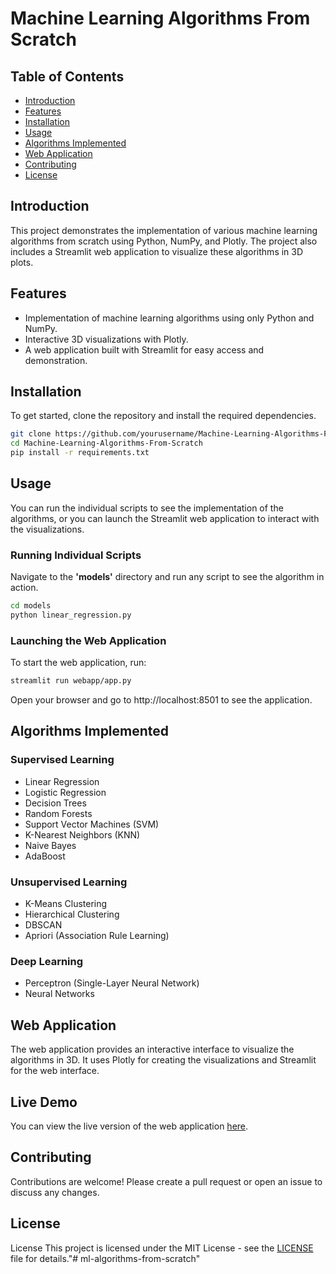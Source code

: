 
# Machine Learning Algorithms From Scratch


## Table of Contents
- [Introduction](#introduction)
- [Features](#features)
- [Installation](#installation)
- [Usage](#usage)
- [Algorithms Implemented](#algorithms-implemented)
- [Web Application](#web-application)
- [Contributing](#contributing)
- [License](#license)

## Introduction

This project demonstrates the implementation of various machine learning algorithms from scratch using Python, NumPy, and Plotly. The project also includes a Streamlit web application to visualize these algorithms in 3D plots.
## Features

- Implementation of machine learning algorithms using only Python and NumPy.
- Interactive 3D visualizations with Plotly.
- A web application built with Streamlit for easy access and demonstration.


## Installation
To get started, clone the repository and install the required dependencies.

```bash
git clone https://github.com/yourusername/Machine-Learning-Algorithms-From-Scratch.git
cd Machine-Learning-Algorithms-From-Scratch
pip install -r requirements.txt
```

    
## Usage

You can run the individual scripts to see the implementation of the algorithms, or you can launch the Streamlit web application to interact with the visualizations.

###  Running Individual Scripts
Navigate to the **'models'** directory and run any script to see the algorithm in action.

```bash
cd models
python linear_regression.py
```

### Launching the Web Application
To start the web application, run:

```bash
streamlit run webapp/app.py
```
Open your browser and go to http://localhost:8501 to see the application.


## Algorithms Implemented

### Supervised Learning
* Linear Regression
* Logistic Regression
* Decision Trees
* Random Forests
* Support Vector Machines (SVM)
* K-Nearest Neighbors (KNN)
* Naive Bayes
* AdaBoost

### Unsupervised Learning
* K-Means Clustering
* Hierarchical Clustering
* DBSCAN
* Apriori (Association Rule Learning)
### Deep Learning
* Perceptron (Single-Layer Neural Network)
* Neural Networks
## Web Application
The web application provides an interactive interface to visualize the algorithms in 3D. It uses Plotly for creating the visualizations and Streamlit for the web interface.
## Live Demo

You can view the live version of the web application [here](https://ml-algorithms-from-scratch-lnvbwmqcoy5ds2vzmrbf7w.streamlit.app/).
## Contributing
Contributions are welcome! Please create a pull request or open an issue to discuss any changes.
## License

License
This project is licensed under the MIT License - see the [LICENSE](https://choosealicense.com/licenses/mit/)
 file for details."# ml-algorithms-from-scratch" 
